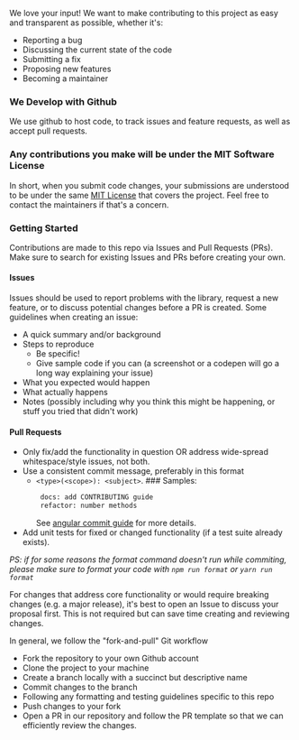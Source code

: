 We love your input! We want to make contributing to this project as easy and transparent as possible, whether it's:

- Reporting a bug
- Discussing the current state of the code
- Submitting a fix
- Proposing new features
- Becoming a maintainer

### We Develop with Github

We use github to host code, to track issues and feature requests, as well as accept pull requests.

### Any contributions you make will be under the MIT Software License

In short, when you submit code changes, your submissions are understood to be under the same [MIT License](http://choosealicense.com/licenses/mit/) that covers the project. Feel free to contact the maintainers if that's a concern.

### Getting Started

Contributions are made to this repo via Issues and Pull Requests (PRs). Make sure to search for existing Issues and PRs before creating your own.

#### Issues

Issues should be used to report problems with the library, request a new feature, or to discuss potential changes before a PR is created. Some guidelines when creating an issue:

- A quick summary and/or background
- Steps to reproduce
  - Be specific!
  - Give sample code if you can (a screenshot or a codepen will go a long way explaining your issue)
- What you expected would happen
- What actually happens
- Notes (possibly including why you think this might be happening, or stuff you tried that didn't work)

#### Pull Requests

- Only fix/add the functionality in question OR address wide-spread whitespace/style issues, not both.
- Use a consistent commit message, preferably in this format
  - `<type>(<scope>): <subject>`. ### Samples:
    ```sh
     docs: add CONTRIBUTING guide
     refactor: number methods
    ```
    See [angular commit guide](https://github.com/angular/angular/blob/main/CONTRIBUTING.md#-commit-message-format) for more details.
- Add unit tests for fixed or changed functionality (if a test suite already exists).

_PS: if for some reasons the format command doesn't run while commiting, please make sure to format your code with `npm run format` or `yarn run format`_

For changes that address core functionality or would require breaking changes (e.g. a major release), it's best to open an Issue to discuss your proposal first. This is not required but can save time creating and reviewing changes.

In general, we follow the "fork-and-pull" Git workflow

- Fork the repository to your own Github account
- Clone the project to your machine
- Create a branch locally with a succinct but descriptive name
- Commit changes to the branch
- Following any formatting and testing guidelines specific to this repo
- Push changes to your fork
- Open a PR in our repository and follow the PR template so that we can efficiently review the changes.
